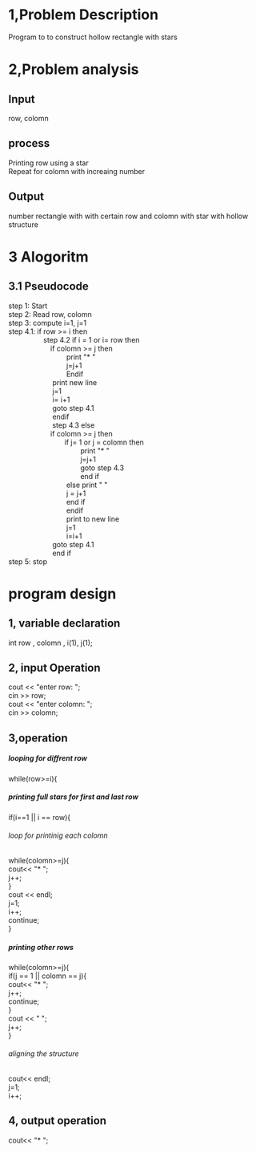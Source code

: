 # 1,Problem Description
Program to to construct hollow rectangle with stars
# 2,Problem analysis
## Input 
row, colomn
## process
Printing row using a star</br>
Repeat for colomn with increaing number 
## Output
number rectangle with with certain row and colomn with star with hollow structure
# 3 Alogoritm
## 3.1 Pseudocode
step 1: Start </br>
step 2: Read row, colomn </br>
step 3: compute i=1, j=1 </br>
step 4.1: if row >= i then </br>
&emsp;&emsp;&emsp;&emsp;&emsp;step 4.2 if i = 1 or i= row then </br>
&emsp;&emsp;&emsp;&emsp;&emsp;&emsp;if colomn >= j then </br>
&emsp;&emsp;&emsp;&emsp;&emsp;&emsp;&emsp;&emsp; print "*  " </br>
&emsp;&emsp;&emsp;&emsp;&emsp;&emsp;&emsp;&emsp; j=j+1 </br>
&emsp;&emsp;&emsp;&emsp;&emsp;&emsp;&emsp;&emsp; Endif </br>
&emsp;&emsp;&emsp;&emsp;&emsp;&emsp; print new line </br>
&emsp;&emsp;&emsp;&emsp;&emsp;&emsp; j=1 </br>
&emsp;&emsp;&emsp;&emsp;&emsp;&emsp; i= i+1 </br>
&emsp;&emsp;&emsp;&emsp;&emsp;&emsp; goto step 4.1 </br>
&emsp;&emsp;&emsp;&emsp;&emsp;&emsp; endif </br>
&emsp;&emsp;&emsp;&emsp;&emsp;&emsp; step 4.3 else </br> &emsp;&emsp;&emsp;&emsp;&emsp;&emsp;if colomn >= j then </br>
&emsp;&emsp;&emsp;&emsp;&emsp;&emsp;&emsp;&emsp;if j= 1 or j = colomn then </br>
&emsp;&emsp;&emsp;&emsp;&emsp;&emsp;&emsp;&emsp;&emsp;&emsp; print "*  " </br>
&emsp;&emsp;&emsp;&emsp;&emsp;&emsp;&emsp;&emsp;&emsp;&emsp; j=j+1 </br>
&emsp;&emsp;&emsp;&emsp;&emsp;&emsp;&emsp;&emsp;&emsp;&emsp; goto step 4.3 </br>
&emsp;&emsp;&emsp;&emsp;&emsp;&emsp;&emsp;&emsp;&emsp;&emsp; end if </br>
&emsp;&emsp;&emsp;&emsp;&emsp;&emsp;&emsp;&emsp; else print "   " </br>
&emsp;&emsp;&emsp;&emsp;&emsp;&emsp;&emsp;&emsp; j = j+1 </br>
&emsp;&emsp;&emsp;&emsp;&emsp;&emsp;&emsp;&emsp;  end if </br>&emsp;&emsp;&emsp;&emsp;&emsp;&emsp;&emsp;&emsp; endif</br>
&emsp;&emsp;&emsp;&emsp;&emsp;&emsp;&emsp;&emsp; print to new line </br>
&emsp;&emsp;&emsp;&emsp;&emsp;&emsp;&emsp;&emsp; j=1 </br>
&emsp;&emsp;&emsp;&emsp;&emsp;&emsp;&emsp;&emsp; i=i+1 </br>
&emsp;&emsp;&emsp;&emsp;&emsp;&emsp; goto step 4.1 </br>
&emsp;&emsp;&emsp;&emsp;&emsp;&emsp; end if </br>
step 5: stop 
# program design
## 1, variable declaration
int row , colomn , i(1), j(1); </br>
## 2, input Operation
cout << "enter row: "; </br>
cin >> row; </br>
cout << "enter colomn: ";</br>
cin >> colomn;
## 3,operation
##### looping for diffrent row
while(row>=i){
##### printing full stars for first and last row
if(i==1 || i == row){ </br>
###### loop for printinig each colomn </br>
while(colomn>=j){</br>
    cout<< "*  ";</br>
    j++;</br>
}</br>
 cout << endl; </br>
 j=1;</br>
 i++;</br>
continue;</br>
} 
##### printing other rows
while(colomn>=j){</br>
if(j == 1 || colomn == j){</br>
cout<< "*  ";</br>
j++;</br>
continue;  </br>
}</br>
cout << "   ";</br>
j++; </br>
}</br>
###### aligning the structure
cout<< endl;</br>
j=1;</br>
i++;</br>
## 4, output operation
cout<< "*  ";


